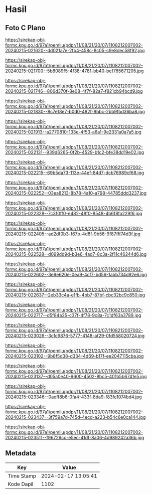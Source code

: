 # Hasil

## Foto C Plano

https://sirekap-obj-formc.kpu.go.id/97a1/pemilu/pdpr/11/08/21/20/07/1108212007002-20240215-021620--dd021a7e-2fb4-458c-8c05-c9e8dec58f92.jpg

https://sirekap-obj-formc.kpu.go.id/97a1/pemilu/pdpr/11/08/21/20/07/1108212007002-20240215-021700--5b8089f5-4f38-4781-bb40-bef765671205.jpg

https://sirekap-obj-formc.kpu.go.id/97a1/pemilu/pdpr/11/08/21/20/07/1108212007002-20240215-021746--806d370f-8e08-4f7f-82a7-f821cb94bcd9.jpg

https://sirekap-obj-formc.kpu.go.id/97a1/pemilu/pdpr/11/08/21/20/07/1108212007002-20240215-021830--8c7e18e7-b0d0-482f-8bbc-2bb9fbd36ba8.jpg

https://sirekap-obj-formc.kpu.go.id/97a1/pemilu/pdpr/11/08/21/20/07/1108212007002-20240215-021913--a2770810-133e-4f53-a6a1-9e2331a0a7a5.jpg

https://sirekap-obj-formc.kpu.go.id/97a1/pemilu/pdpr/11/08/21/20/07/1108212007002-20240215-022131--939d6265-0f2b-4529-b1c2-bfe38dd19e02.jpg

https://sirekap-obj-formc.kpu.go.id/97a1/pemilu/pdpr/11/08/21/20/07/1108212007002-20240215-022215--69b5da73-113e-44ef-84d7-dcb76989cf68.jpg

https://sirekap-obj-formc.kpu.go.id/97a1/pemilu/pdpr/11/08/21/20/07/1108212007002-20240215-022252--03ea8213-8b78-4a10-a798-44785ddd3237.jpg

https://sirekap-obj-formc.kpu.go.id/97a1/pemilu/pdpr/11/08/21/20/07/1108212007002-20240215-022328--7c3f0ff0-e482-48f0-8548-4b6f8fa229f6.jpg

https://sirekap-obj-formc.kpu.go.id/97a1/pemilu/pdpr/11/08/21/20/07/1108212007002-20240215-022405--ad2df0b3-f67b-4d8f-9b56-9f87fff74d3f.jpg

https://sirekap-obj-formc.kpu.go.id/97a1/pemilu/pdpr/11/08/21/20/07/1108212007002-20240215-022528--d099dd9d-b3e6-4ad7-8c3a-2f11c46244d6.jpg

https://sirekap-obj-formc.kpu.go.id/97a1/pemilu/pdpr/11/08/21/20/07/1108212007002-20240215-022602--3e9e620e-0ea9-4cf7-bd56-1abb734d92e6.jpg

https://sirekap-obj-formc.kpu.go.id/97a1/pemilu/pdpr/11/08/21/20/07/1108212007002-20240215-022637--2eb33c4a-e1fb-4bb7-87bf-cbc32bc9c850.jpg

https://sirekap-obj-formc.kpu.go.id/97a1/pemilu/pdpr/11/08/21/20/07/1108212007002-20240215-022717--d5f84a35-c37f-4f78-9c8a-7c1df63a3789.jpg

https://sirekap-obj-formc.kpu.go.id/97a1/pemilu/pdpr/11/08/21/20/07/1108212007002-20240215-023026--3cfc9876-5777-4148-af29-0fd558020724.jpg

https://sirekap-obj-formc.kpu.go.id/97a1/pemilu/pdpr/11/08/21/20/07/1108212007002-20240215-023102--9b8f5d38-d334-4d69-b17f-ee2047115cba.jpg

https://sirekap-obj-formc.kpu.go.id/97a1/pemilu/pdpr/11/08/21/20/07/1108212007002-20240215-023137--d05a0e40-9600-4502-8bc5-401b5b6741e5.jpg

https://sirekap-obj-formc.kpu.go.id/97a1/pemilu/pdpr/11/08/21/20/07/1108212007002-20240215-023346--0aeff8b6-0fa4-433f-8da9-f83fe1074bd4.jpg

https://sirekap-obj-formc.kpu.go.id/97a1/pemilu/pdpr/11/08/21/20/07/1108212007002-20240215-023437--3f759a7d-745d-4ecd-a223-b54c6e0ca144.jpg

https://sirekap-obj-formc.kpu.go.id/97a1/pemilu/pdpr/11/08/21/20/07/1108212007002-20240215-023511--f96729cc-e5ec-41df-8a06-4d989242a36b.jpg


## Metadata

| Key        | Value               |
| ---------- | ------------------- |
| Time Stamp | 2024-02-17 13:05:41 |
| Kode Dapil | 1102                |



